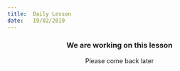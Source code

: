 ```yaml
---
title:  Daily Lesson
date:   19/02/2019
---
```


### <center>We are working on this lesson</center>
<center>Please come back later</center>